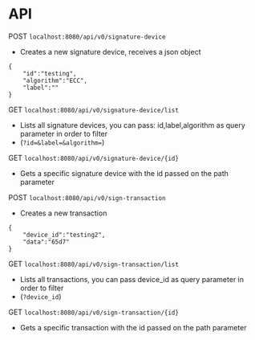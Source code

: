 # API

POST `localhost:8080/api/v0/signature-device` 
 - Creates a new signature device, receives a json object
```
{
    "id":"testing",
    "algorithm":"ECC",
    "label":""
}
```

GET `localhost:8080/api/v0/signature-device/list` 
 - Lists all signature devices, you can pass: id,label,algorithm as query parameter in order to filter
 - (`?id=&label=&algorithm=`)


GET `localhost:8080/api/v0/signature-device/{id}` 
 - Gets a specific signature device with the id passed on the path parameter


POST `localhost:8080/api/v0/sign-transaction` 
 - Creates a new transaction
```
{
    "device_id":"testing2",
    "data":"65d7"
}
```

GET `localhost:8080/api/v0/sign-transaction/list`
  - Lists all transactions, you can pass device_id as query parameter in order to filter
  - (`?device_id`)


GET `localhost:8080/api/v0/sign-transaction/{id}` 
 - Gets a specific transaction with the id passed on the path parameter
